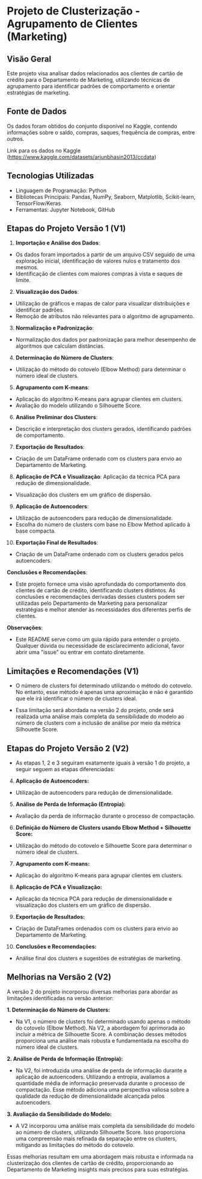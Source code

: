 # Projeto de Clusterização - Agrupamento de Clientes (Marketing)

## Visão Geral

Este projeto visa analisar dados relacionados aos clientes de cartão de crédito para o Departamento de Marketing, utilizando técnicas de agrupamento para identificar padrões de comportamento e orientar estratégias de marketing.

## Fonte de Dados

Os dados foram obtidos do conjunto disponível no Kaggle, contendo informações sobre o saldo, compras, saques, frequência de compras, entre outros.

Link para os dados no Kaggle (https://www.kaggle.com/datasets/arjunbhasin2013/ccdata)

## Tecnologias Utilizadas

- Linguagem de Programação: Python
- Bibliotecas Principais: Pandas, NumPy, Seaborn, Matplotlib, Scikit-learn, TensorFlow/Keras
- Ferramentas: Jupyter Notebook, GitHub

## Etapas do Projeto Versão 1 (V1)

1. **Importação e Análise dos Dados**: 
- Os dados foram importados a partir de um arquivo CSV seguido de uma exploração inicial, identificação de valores nulos e tratamento dos mesmos.
- Identificação de clientes com maiores compras à vista e saques de limite.

2. **Visualização dos Dados**: 
- Utilização de gráficos e mapas de calor para visualizar distribuições e identificar padrões.
- Remoção de atributos não relevantes para o algoritmo de agrupamento.

3. **Normalização e Padronização**: 
- Normalização dos dados por padronização para melhor desempenho de algoritmos que calculam distâncias.

4. **Determinação do Número de Clusters**: 
- Utilização do método do cotovelo (Elbow Method) para determinar o número ideal de clusters.

5. **Agrupamento com K-means**: 
- Aplicação do algoritmo K-means para agrupar clientes em clusters.
- Avaliação do modelo utilizando o Silhouette Score.

6. **Análise Preliminar dos Clusters**: 
- Descrição e interpretação dos clusters gerados, identificando padrões de comportamento.

7. **Exportação de Resultados**: 
- Criação de um DataFrame ordenado com os clusters para envio ao Departamento de Marketing.

8. **Aplicação de PCA e Visualização**: Aplicação da técnica PCA para redução de dimensionalidade.
- Visualização dos clusters em um gráfico de dispersão.

9. **Aplicação de Autoencoders**: 
- Utilização de autoencoders para redução de dimensionalidade.
- Escolha do número de clusters com base no Elbow Method aplicado à base compacta.

10. **Exportação Final de Resultados**:
- Criação de um DataFrame ordenado com os clusters gerados pelos autoencoders.


**Conclusões e Recomendações**:
- Este projeto fornece uma visão aprofundada do comportamento dos clientes de cartão de crédito, identificando clusters distintos. As conclusões e recomendações derivadas desses clusters podem ser utilizadas pelo Departamento de Marketing para personalizar estratégias e melhor atender às necessidades dos diferentes perfis de clientes.

**Observações**:
- Este README serve como um guia rápido para entender o projeto. Qualquer dúvida ou necessidade de esclarecimento adicional, favor abrir uma "issue" ou entrar em contato diretamente.

## Limitações e Recomendações (V1)

- O número de clusters foi determinado utilizando o método do cotovelo. No entanto, esse método é apenas uma aproximação e não é garantido que ele irá identificar o número de clusters ideal.

- Essa limitação será abordada na versão 2 do projeto, onde será realizada uma análise mais completa da sensibilidade do modelo ao número de clusters com a inclusão de análise por meio da métrica Silhouette Score.

## Etapas do Projeto Versão 2 (V2)

- As etapas 1, 2 e 3 seguiram exatamente iguais à versão 1 do projeto, a seguir seguem as etapas diferenciadas:

4. **Aplicação de Autoencoders:** 
- Utilização de autoencoders para redução de dimensionalidade.

5. **Análise de Perda de Informação (Entropia):**
- Avaliação da perda de informação durante o processo de compactação.

6. **Definição do Número de Clusters usando Elbow Method + Silhouette Score:**
- Utilização do método do cotovelo e Silhouette Score para determinar o número ideal de clusters.

7. **Agrupamento com K-means:**
- Aplicação do algoritmo K-means para agrupar clientes em clusters.

8. **Aplicação de PCA e Visualização:** 
- Aplicação da técnica PCA para redução de dimensionalidade e visualização dos clusters em um gráfico de dispersão.

9. **Exportação de Resultados:**
- Criação de DataFrames ordenados com os clusters para envio ao Departamento de Marketing.

10. **Conclusões e Recomendações:**
- Análise final dos clusters e sugestões de estratégias de marketing.

## Melhorias na Versão 2 (V2)
A versão 2 do projeto incorporou diversas melhorias para abordar as limitações identificadas na versão anterior:

**1. Determinação do Número de Clusters:**

- Na V1, o número de clusters foi determinado usando apenas o método do cotovelo (Elbow Method). Na V2, a abordagem foi aprimorada ao incluir a métrica de Silhouette Score. A combinação desses métodos proporciona uma análise mais robusta e fundamentada na escolha do número ideal de clusters.

**2. Análise de Perda de Informação (Entropia):**

- Na V2, foi introduzida uma análise de perda de informação durante a aplicação de autoencoders. Utilizando a entropia, avaliamos a quantidade média de informação preservada durante o processo de compactação. Esse método adiciona uma perspectiva valiosa sobre a qualidade da redução de dimensionalidade alcançada pelos autoencoders.

**3. Avaliação da Sensibilidade do Modelo:**

- A V2 incorporou uma análise mais completa da sensibilidade do modelo ao número de clusters, utilizando Silhouette Score. Isso proporciona uma compreensão mais refinada da separação entre os clusters, mitigando as limitações do método do cotovelo.

Essas melhorias resultam em uma abordagem mais robusta e informada na clusterização dos clientes de cartão de crédito, proporcionando ao Departamento de Marketing insights mais precisos para suas estratégias.